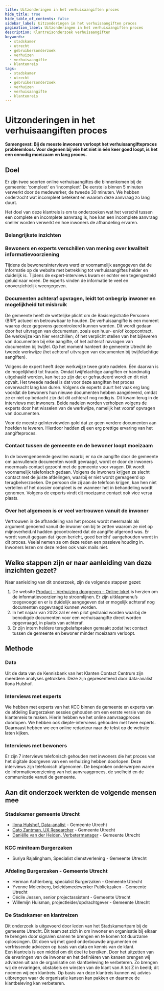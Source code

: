 ```yaml
---
title: Uitzonderingen in het verhuisaangiften proces
hide_title: true
hide_table_of_contents: false
sidebar_label: Uitzonderingen in het verhuisaangiften proces
pagination_label: Uitzonderingen in het verhuisaangiften proces
description: Klantreisonderzoek verhuisaangiften
keywords:
  - stadskamer
  - utrecht
  - gebruikersonderzoek
  - verhuizen
  - verhuisaangifte
  - klantenreis
tags:
  - stadskamer
  - utrecht
  - gebruikersonderzoek
  - verhuizen
  - verhuisaangifte
  - klantenreis
---
```


# Uitzonderingen in het verhuisaangiften proces

**Samengevat: Bij de meeste inwoners verloopt het verhuisaangifteproces probleemloos. Voor degenen bij wie het niet in één keer goed loopt, is het een onnodig moeizaam en lang proces.**

## Doel

Er zijn twee soorten online verhuisaangiftes die binnenkomen bij de gemeente: ‘compleet’ en ‘incompleet’. De eerste is binnen 5 minuten verwerkt door de medewerker, de tweede 30 minuten. We hebben onderzocht wat incompleet betekent en waarom deze aanvraag zo lang duurt.

Het doel van deze klantreis is om te onderzoeken wat het verschil tussen een complete en incomplete aanvraag is, hoe kan een incomplete aanvraag sneller worden verwerkt en hoe inwoners de afhandeling ervaren.

### Belangrijkste inzichten

### Bewoners en experts verschillen van mening over kwaliteit informatievoorziening

Tijdens de bewonersinterviews werd er voornamelijk aangegeven dat de informatie op de website met betrekking tot verhuisaangiftes helder en duidelijk is. Tijdens de expert-interviews kwam er echter een tegengesteld geluid naar voren. De experts vinden de informatie te veel en onoverzichtelijk weergegeven.

### Documenten achteraf opvragen, leidt tot onbegrip inwoner en mogelijkheid tot misbruik

De gemeente heeft de wettelijke plicht om de Basisregistratie Personen (BRP) actueel en betrouwbaar te houden. De verhuisaangifte is een moment waarop deze gegevens gecontroleerd kunnen worden. Dit wordt gedaan door het uitvragen van documenten, zoals een huur- en/of koopcontract. De werkwijze kan hier verschillen; óf het verplicht stellen van het bijleveren van documenten bij elke aangifte, of het achteraf navragen van documenten bij twijfel. Op het moment hanteert de gemeente Utrecht de tweede werkwijze (het achteraf uitvragen van documenten bij twijfelachtige aangiften).

Volgens de expert heeft deze werkwijze twee grote nadelen. Één daarvan is de mogelijkheid tot fraude. Omdat twijfelachtige aangiften er handmatig uitgehaald worden, kan het zo zijn dat er gefraudeerd wordt en dit niet opvalt. Het tweede nadeel is dat voor deze aangiften het proces onverwacht lang kan duren. Volgens de experts duurt het vaak erg lang voordat de bewoners hun nieuwe documenten hebben aangeleverd, omdat ze er niet op bedacht zijn dat dit achteraf nog nodig is. Dit kwam terug in de interviews met inwoners. Beide nadelen worden verholpen volgens de experts door het wisselen van de werkwijze, namelijk het vooraf opvragen van documenten.

Voor de meeste geïnterviewden gold dat ze geen verdere documenten aan hoefden te leveren. Hierdoor hadden zij een erg prettige ervaring van het aangifteproces.

### Contact tussen de gemeente en de bewoner loopt moeizaam

In de bovengenoemde gevallen waarbij er na de aangifte door de gemeente om aanvullende documenten wordt gevraagd, wordt er door de inwoners meermaals contact gezocht met de gemeente voor vragen. Dit wordt voornamelijk telefonisch gedaan. Volgens de inwoners krijgen ze slecht contact met de juiste afdelingen, waarbij er niet wordt gereageerd op terugbelverzoeken. De persoon die zij aan de telefoon krijgen, kan hen niet vertellen of het dossier compleet is en wanneer het in behandeling wordt genomen. Volgens de experts vindt dit moeizame contact ook vice versa plaats.

### Over het algemeen is er veel vertrouwen vanuit de inwoner

Vertrouwen in de afhandeling van het proces wordt meermaals als argument genoemd vanuit de inwoner om bij te zetten waarom ze niet op mijnoverheid.nl hadden gecontroleerd dat de aangifte afgerond was. Er wordt vanuit gegaan dat ‘geen bericht, goed bericht’ aangehouden wordt in dit proces. Veelal nemen ze om deze reden een passieve houding in. Inwoners lezen om deze reden ook vaak mails niet.

## Welke stappen zijn er naar aanleiding van deze inzichten gezet?

Naar aanleiding van dit onderzoek, zijn de volgende stappen gezet:

1. De website [Product – Verhuizing doorgeven – Online loket](https://pki.utrecht.nl/Loket/product/a09f1284302f806e6daabb39ba7ce20b) is herzien om de informatievoorziening te stroomlijnen. Er zijn uitklapmenu’s toegevoegd en er is duidelijk aangegeven dat er mogelijk achteraf nog documenten opgevraagd kunnen worden.
2. In het najaar van 2023 zal er een pilot gedraaid worden waarbij de benodigde documenten voor een verhuisaangifte direct worden opgevraagd, in plaats van achteraf.
3. Er zijn intern heldere terugbelafspraken gemaakt zodat het contact tussen de gemeente en bewoner minder moeizaam verloopt.

## Methode

### Data

Uit de data van de Kennisbank van het Klanten Contact Centrum zijn meerdere analyses getrokken. Deze zijn gepresenteerd door data-analist Ilona Hulshof.  

### Interviews met experts

We hebben met experts van het KCC binnen de gemeente en experts van de afdeling Burgerzaken sessies gehouden om een eerste versie van de klantenreis te maken. Hierin hebben we het online aanvraagproces doorlopen. We hebben ook diepte-interviews gehouden met twee experts. Daarnaast hebben we een online redacteur naar de tekst op de website laten kijken.

### Interviews met bewoners

Er zijn 7 interviews telefonisch gehouden met inwoners die het proces van het digitale doorgeven van een verhuizing hebben doorlopen. Deze interviews zijn telefonisch afgenomen. De besproken onderwerpen waren de informatievoorziening van het aanvraagproces, de snelheid en de communicatie vanuti de gemeente.

## Aan dit onderzoek werkten de volgende mensen mee

### Stadskamer gemeente Utrecht

- [Ilona Hulshof, Data-analist](mailto:i.hulshof@utrecht.nl) - Gemeente Utrecht
- [Cato Zantman, UX Researcher](mailto:cato.zantman@utrecht.nl) - Gemeente Utrecht
- [Daniëlle van der Heiden, Verbetermanager](mailto:d.van.der.heiden@utrecht.nl) - Gemeente Utrecht
  
### KCC miniteam Burgerzaken

- Suriya Rajalingham, Specialist dienstverlening - Gemeente Utrecht
  
### Afdeling Burgerzaken - Gemeente Utrecht

- Herman Achterberg, specialist Burgerzaken - Gemeente Utrecht
- Yvonne Molenberg, beleidsmedewerker Publiekzaken - Gemeente Utrecht
- Cécile Jessen, senior projectassistent - Gemeente Utrecht
- Willemijn Huisman, projectleider/opdrachtgever - Gemeente Utrecht

### De Stadskamer en klantreizen

Dit onderzoek is uitgevoerd door leden van het Stadskamerteam bij de gemeente Utrecht. Dit team zet zich in om inwoner en organisatie bij elkaar te brengen door signalen samen te brengen en te komen tot duurzame oplossingen. Dit doen wij met goed onderbouwde argumenten en verfrissende adviezen op basis van data en kennis van de klant.  
Een klantreis is een middel om dit doel te bereiken. Door het uitzetten van de ervaringen van de inwoner en het definiëren van kansen brengen wij adviezen uit aan de organisatie om klantbeleving te verbeteren. Zo brengen wij de ervaringen, obstakels en winsten van de klant van A tot Z in beeld; dit noemen wij een klantreis. Op basis van deze klantreis kunnen wij advies uitbrengen waar de organisatie kansen kan pakken en daarmee de klantbeleving kan verbeteren.
